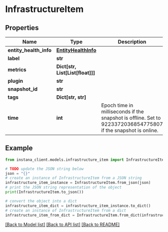 # InfrastructureItem


## Properties

Name | Type | Description | Notes
------------ | ------------- | ------------- | -------------
**entity_health_info** | [**EntityHealthInfo**](EntityHealthInfo.md) |  | [optional] 
**label** | **str** |  | [optional] 
**metrics** | **Dict[str, List[List[float]]]** |  | [optional] 
**plugin** | **str** |  | [optional] 
**snapshot_id** | **str** |  | [optional] 
**tags** | **Dict[str, str]** |  | [optional] 
**time** | **int** | Epoch time in milliseconds if the snapshot is offline. Set to 9223372036854775807 if the snapshot is online. | [optional] 

## Example

```python
from instana_client.models.infrastructure_item import InfrastructureItem

# TODO update the JSON string below
json = "{}"
# create an instance of InfrastructureItem from a JSON string
infrastructure_item_instance = InfrastructureItem.from_json(json)
# print the JSON string representation of the object
print(InfrastructureItem.to_json())

# convert the object into a dict
infrastructure_item_dict = infrastructure_item_instance.to_dict()
# create an instance of InfrastructureItem from a dict
infrastructure_item_from_dict = InfrastructureItem.from_dict(infrastructure_item_dict)
```
[[Back to Model list]](../README.md#documentation-for-models) [[Back to API list]](../README.md#documentation-for-api-endpoints) [[Back to README]](../README.md)


